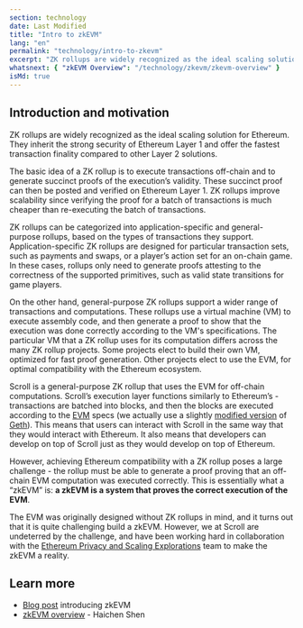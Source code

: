 ```yaml
---
section: technology
date: Last Modified
title: "Intro to zkEVM"
lang: "en"
permalink: "technology/intro-to-zkevm"
excerpt: "ZK rollups are widely recognized as the ideal scaling solution for Ethereum."
whatsnext: { "zkEVM Overview": "/technology/zkevm/zkevm-overview" }
isMd: true
---
```


## Introduction and motivation

ZK rollups are widely recognized as the ideal scaling solution for Ethereum. They inherit the strong security of Ethereum Layer 1 and offer the fastest transaction finality compared to other Layer 2 solutions.

The basic idea of a ZK rollup is to execute transactions off-chain and to generate succinct proofs of the execution’s validity. These succinct proof can then be posted and verified on Ethereum Layer 1. ZK rollups improve scalability since verifying the proof for a batch of transactions is much cheaper than re-executing the batch of transactions.

ZK rollups can be categorized into application-specific and general-purpose rollups, based on the types of transactions they support. Application-specific ZK rollups are designed for particular transaction sets, such as payments and swaps, or a player’s action set for an on-chain game. In these cases, rollups only need to generate proofs attesting to the correctness of the supported primitives, such as valid state transitions for game players.

On the other hand, general-purpose ZK rollups support a wider range of transactions and computations. These rollups use a virtual machine (VM) to execute assembly code, and then generate a proof to show that the execution was done correctly according to the VM's specifications. The particular VM that a ZK rollup uses for its computation differs across the many ZK rollup projects. Some projects elect to build their own VM, optimized for fast proof generation. Other projects elect to use the EVM, for optimal compatibility with the Ethereum ecosystem.

Scroll is a general-purpose ZK rollup that uses the EVM for off-chain computations. Scroll’s execution layer functions similarly to Ethereum’s - transactions are batched into blocks, and then the blocks are executed according to the [EVM](https://ethereum.org/en/developers/docs/evm/) specs (we actually use a slightly [modified version](https://github.com/scroll-tech/go-ethereum) of [Geth](https://geth.ethereum.org/)). This means that users can interact with Scroll in the same way that they would interact with Ethereum. It also means that developers can develop on top of Scroll just as they would develop on top of Ethereum.

However, achieving Ethereum compatibility with a ZK rollup poses a large challenge - the rollup must be able to generate a proof proving that an off-chain EVM computation was executed correctly. This is essentially what a “zkEVM” is: **a zkEVM is a system that proves the correct execution of the EVM**.

The EVM was originally designed without ZK rollups in mind, and it turns out that it is quite challenging build a zkEVM. However, we at Scroll are undeterred by the challenge, and have been working hard in collaboration with the [Ethereum Privacy and Scaling Explorations](https://appliedzkp.org/) team to make the zkEVM a reality.

## Learn more

- [Blog post](https://scroll.io/blog/zkEVM) introducing zkEVM
- [zkEVM overview](https://youtu.be/NHwd-gJ8xg4) - Haichen Shen
